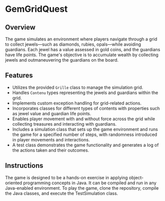 # GemGridQuest

## Overview

The game simulates an environment where players navigate through a grid to collect jewels—such as diamonds, rubies, opals—while avoiding guardians. Each jewel has a value assessed in gold coins, and the guardians have life points. The game's objective is to accumulate wealth by collecting jewels and outmaneuvering the guardians on the board.

## Features

- Utilizes the provided `Grille` class to manage the simulation grid.
- Handles `Contenu` types representing the jewels and guardians within the grid.
- Implements custom exception handling for grid-related actions.
- Incorporates classes for different types of contents with properties such as jewel value and guardian life points.
- Enables player movement with and without force across the grid while collecting treasures and interacting with guardians.
- Includes a simulation class that sets up the game environment and runs the game for a specified number of steps, with randomness introduced in player movements and interactions.
- A test class demonstrates the game functionality and generates a log of the actions taken and their outcomes.

## Instructions

The game is designed to be a hands-on exercise in applying object-oriented programming concepts in Java. It can be compiled and run in any Java-enabled environment. To play the game, clone the repository, compile the Java classes, and execute the TestSimulation class.
